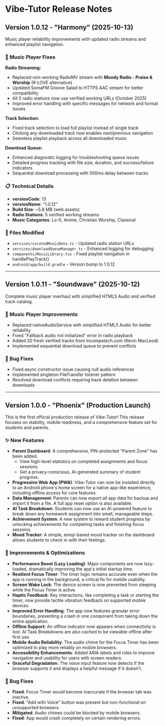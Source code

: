 # Vibe-Tutor Release Notes

## Version 1.0.12 - "Harmony" (2025-10-13)

Music player reliability improvements with updated radio streams and enhanced playlist navigation.

### 🎵 Music Player Fixes

**Radio Streaming:**
- Replaced non-working RadioMV stream with **Moody Radio - Praise & Worship** (K-LOVE alternative)
- Updated SomaFM Groove Salad to HTTPS AAC stream for better compatibility
- All 5 radio stations now use verified working URLs (October 2025)
- Improved error handling with specific messages for network and format issues

**Track Selection:**
- Fixed track selection to load full playlist instead of single track
- Clicking any downloaded track now enables next/previous navigation
- Seamless playlist playback across all downloaded music

**Download Queue:**
- Enhanced diagnostic logging for troubleshooting queue issues
- Detailed progress tracking with file size, duration, and success/failure indicators
- Sequential download processing with 500ms delay between tracks

### 📋 Technical Details

- **versionCode**: 13
- **versionName**: "1.0.12"
- **Build Size**: ~5.8 MB (web assets)
- **Radio Stations**: 5 verified working streams
- **Music Categories**: Lo-fi, Anime, Christian Worship, Classical

### 🔧 Files Modified

- `services/curatedMusicData.ts` - Updated radio station URLs
- `services/downloadQueueManager.ts` - Enhanced logging for debugging
- `components/MusicLibrary.tsx` - Fixed playlist navigation in handlePlayTrack()
- `android/app/build.gradle` - Version bump to 1.0.12

---

## Version 1.0.11 - "Soundwave" (2025-10-12)

Complete music player overhaul with simplified HTML5 Audio and verified track catalog.

### 🎵 Music Player Improvements

- Replaced nativeAudioService with simplified HTML5 Audio for better reliability
- Fixed "Fallback audio not initialized" error in radio playback
- Added 20 fresh verified tracks from Incompetech.com (Kevin MacLeod)
- Implemented sequential download queue to prevent conflicts

### 🐞 Bug Fixes

- Fixed async constructor issue causing null audio references
- Implemented singleton FileTransfer listener pattern
- Resolved download conflicts requiring track deletion between downloads

---

## Version 1.0.0 - "Phoenix" (Production Launch)

This is the first official production release of Vibe-Tutor! This release focuses on stability, mobile readiness, and a comprehensive feature set for students and parents.

### ✨ New Features

-   **Parent Dashboard**: A comprehensive, PIN-protected "Parent Zone" has been added.
    -   View high-level statistics on completed assignments and focus sessions.
    -   Get a privacy-conscious, AI-generated summary of student progress.
-   **Progressive Web App (PWA)**: Vibe-Tutor can now be installed directly to an Android phone's home screen for a native app-like experience, including offline access for core features.
-   **Data Management**: Parents can now export all app data for backup and import it from a file. A full app reset option is also available.
-   **AI Task Breakdown**: Students can now use an AI-powered feature to break down any homework assignment into small, manageable steps.
-   **Achievement System**: A new system to reward student progress by unlocking achievements for completing tasks and finishing focus sessions.
-   **Mood Tracker**: A simple, emoji-based mood tracker on the dashboard allows students to check in with their feelings.

### 🚀 Improvements & Optimizations

-   **Performance Boost (Lazy Loading)**: Major components are now lazy-loaded, dramatically improving the app's initial startup time.
-   **Resilient Focus Timer**: The timer logic remains accurate even when the app is running in the background, a critical fix for mobile usability.
-   **Screen Wake Lock**: The device screen is now prevented from sleeping while the Focus Timer is active.
-   **Haptic Feedback**: Key interactions, like completing a task or starting the timer, now provide tactile vibration feedback on supported mobile devices.
-   **Improved Error Handling**: The app now features granular error boundaries, preventing a crash in one component from taking down the entire application.
-   **Offline Support**: An offline indicator now appears when connectivity is lost. AI Task Breakdowns are also cached to be viewable offline after first use.
-   **Mobile Audio Reliability**: The audio chime for the Focus Timer has been optimized to play more reliably on mobile browsers.
-   **Accessibility Enhancements**: Added ARIA labels and roles to improve navigation and usability for users with screen readers.
-   **Graceful Degradation**: The voice input feature now detects if the browser supports it and displays a helpful message if it doesn't.

### 🐞 Bug Fixes

-   **Fixed**: Focus Timer would become inaccurate if the browser tab was inactive.
-   **Fixed**: "Add with Voice" button was present but non-functional on unsupported browsers.
-   **Mitigated**: Audio chimes could be blocked by mobile browsers.
-   **Fixed**: App would crash completely on certain rendering errors.